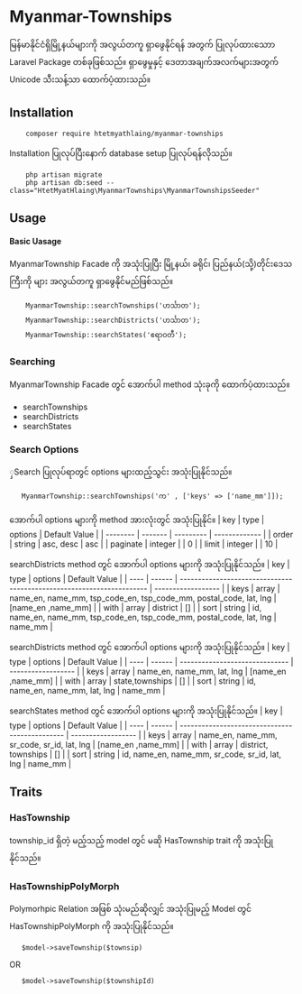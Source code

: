 # Myanmar-Townships

မြန်မာနိုင်ငံရှိမြို့နယ်များကို အလွယ်တကူ ရှာဖွေနိုင်ရန် အတွက် ပြုလုပ်ထားသောာ Laravel Package တစ်ခုဖြစ်သည်။ ရှာဖွေမှုနှင့် ဒေတာအချက်အလက်များအတွက် Unicode သီးသန့်သာ ထောက်ပံ့ထားသည်။

## Installation
```
    composer require htetmyathlaing/myanmar-townships
```
Installation ပြုလုပ်ပြီးနောက် database setup ပြုလုပ်ရန်လိုသည်။
```
    php artisan migrate
    php artisan db:seed --class="HtetMyatHlaing\MyanmarTownships\MyanmarTownshipsSeeder"
```

## Usage

#### Basic Uasage
MyanmarTownship Facade ကို အသုံးပြုပြီး မြို့နယ်၊ ခရိုင်၊ ပြည်နယ်(သို့)တိုင်းဒေသကြီးကို များ အလွယ်တကူ ရှာဖွေနိုင်မည်ဖြစ်သည်။
```
    MyanmarTownship::searchTownships('ဟင်္သာတ');
    MyanmarTownship::searchDistricts('ဟင်္သာတ');
    MyanmarTownship::searchStates('ဧရာဝတီ');
```
### Searching
MyanmarTownship Facade တွင် အောက်ပါ method သုံးခုကို ထောက်ပံ့ထားသည်။
 - searchTownships
 - searchDistricts
 - searchStates
 
 ### Search Options
 ှSearch ပြုလုပ်ရာတွင် options များထည့်သွင်း အသုံးပြုနိုင်သည်။
 ```
    MyanmarTownship::searchTownships('က' , ['keys' => ['name_mm']]);
```
အောက်ပါ options များကို method အားလုံးတွင် အသုံးပြုနိုင်။
| key      | type    | options   | Default Value |
| -------- | ------- | --------- | ------------- |
| order    | string  | asc, desc | asc           |
| paginate | integer |           | 0             |
| limit    | integer |           | 10            |

searchDistricts method တွင် အောက်ပါ options များကို အသုံးပြုနိုင်သည်။
| key  | type   | options                                                               | Default Value      |
| ---- | ------ | --------------------------------------------------------------------- | ------------------ |
| keys | array  | name_en, name_mm, tsp_code_en, tsp_code_mm, postal_code, lat, lng     | [name_en ,name_mm] |
| with | array  | district                                                              | []                 |
| sort | string | id, name_en, name_mm, tsp_code_en, tsp_code_mm, postal_code, lat, lng | name_mm            |

searchDistricts method တွင် အောက်ပါ options များကို အသုံးပြုနိုင်သည်။
| key  | type   | options                        | Default Value      |
| ---- | ------ | ------------------------------ | ------------------ |
| keys | array  | name_en, name_mm, lat, lng     | [name_en ,name_mm] |
| with | array  | state,townships                | []                 |
| sort | string | id, name_en, name_mm, lat, lng | name_mm            |

searchStates method တွင် အောက်ပါ options များကို အသုံးပြုနိုင်သည်။
| key  | type   | options                                        | Default Value      |
| ---- | ------ | ---------------------------------------------- | ------------------ |
| keys | array  | name_en, name_mm, sr_code, sr_id, lat, lng     | [name_en ,name_mm] |
| with | array  | district, townships                            | []                 |
| sort | string | id, name_en, name_mm, sr_code, sr_id, lat, lng | name_mm            |
 
 ## Traits
 ### HasTownship
 township_id ရှိတဲ့ မည့်သည့် model တွင် မဆို HasTownship trait ကို အသုံးပြုနိုင်သည်။
 ### HasTownshipPolyMorph
 Polymorhpic Relation အဖြစ် သုံးမည်ဆိုလျှင် အသုံးပြုမည့် Model တွင် HasTownshipPolyMorph ကို အသုံးပြုနိုင်သည်။

 ```
    $model->saveTownship($townsip)
```
OR
 ```
    $model->saveTownship($townshipId)
```



 